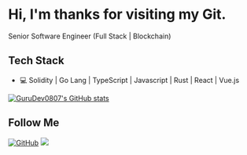 # Hi, I'm thanks for visiting my Git.

Senior Software Engineer (Full Stack | Blockchain)

## Tech Stack
* 💻 Solidity | Go Lang | TypeScript | Javascript | Rust | React | Vue.js

[![GuruDev0807's GitHub stats](https://github-readme-stats.vercel.app/api?username=GuruDev0807&show_icons=true)](https://github.com/GuruDev0807)

<h2>Follow  Me</h2>
<p align="left">
	<a href="https://github.com/GuruDev0807"><img src="https://img.shields.io/github/followers/GuruDev0807.svg?label=GitHub&style=social" alt="GitHub"></a>
	<a><img src="https://visitor-badge.glitch.me/badge?page_id=GuruDev0807.visitor-badge" /></a>
</p>
